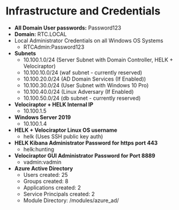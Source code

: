 # Infrastructure and Credentials
* **All Domain User passwords:**  Password123
* **Domain:**  RTC.LOCAL
* Local Administrator Credentials on all Windows OS Systems
  * RTCAdmin:Password123
* **Subnets**
  * 10.100.1.0/24 (Server Subnet with Domain Controller, HELK + Velociraptor)
  * 10.100.10.0/24 (waf subnet - currently reserved)
  * 10.100.20.0/24 (AD Domain Services (If Enabled))
  * 10.100.30.0/24 (User Subnet with Windows 10 Pro)
  * 10.100.40.0/24 (Linux Adversary (If Enabled)
  * 10.100.50.0/24 (db subnet - currently reserved)
* **Velociraptor + HELK Internal IP**
  * 10.100.1.5
* **Windows Server 2019**  
  * 10.100.1.4
* **HELK + Velociraptor Linux OS username**  
  * helk (Uses SSH public key auth)
* **HELK Kibana Administrator Password for https port 443**  
  * helk:hunting
* **Velociraptor GUI Administrator Password for Port 8889**  
  * vadmin:vadmin
* **Azure Active Directory**
  * Users created:  25
  * Groups created:  8
  * Applications created:  2
  * Service Principals created:  2
  * Module Directory:  /modules/azure_ad/

